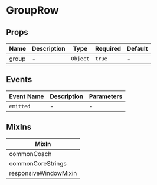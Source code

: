 # GroupRow

## Props

<!-- @vuese:GroupRow:props:start -->
|Name|Description|Type|Required|Default|
|---|---|---|---|---|
|group|-|`Object`|`true`|-|

<!-- @vuese:GroupRow:props:end -->


## Events

<!-- @vuese:GroupRow:events:start -->
|Event Name|Description|Parameters|
|---|---|---|
|`emitted`|-|-|

<!-- @vuese:GroupRow:events:end -->


## MixIns

<!-- @vuese:GroupRow:mixIns:start -->
|MixIn|
|---|
|commonCoach|
|commonCoreStrings|
|responsiveWindowMixin|

<!-- @vuese:GroupRow:mixIns:end -->
